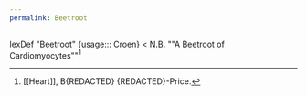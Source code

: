 ```yaml
---
permalink: Beetroot
---
```

lexDef "Beetroot" {usage::: Croen} < N.B. ""A Beetroot of Cardiomyocytes""[^BeetrootCroen]

[^BeetrootCroen]: [[Heart]], B{REDACTED} {REDACTED}-Price.
